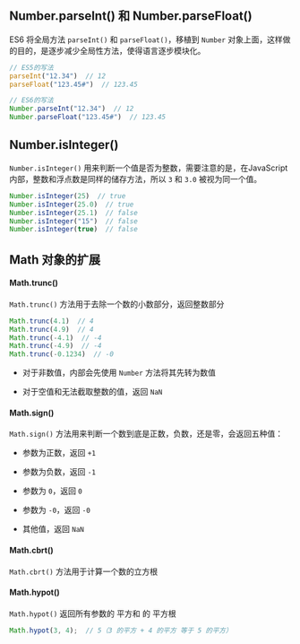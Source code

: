 ## Number.parseInt() 和 Number.parseFloat() 

ES6 将全局方法 ```parseInt()``` 和 ```parseFloat()```，移植到 ```Number``` 对象上面，这样做的目的，是逐步减少全局性方法，使得语言逐步模块化。

```js
// ES5的写法
parseInt("12.34")  // 12
parseFloat("123.45#")  // 123.45

// ES6的写法
Number.parseInt("12.34")  // 12
Number.parseFloat("123.45#")  // 123.45
```


## Number.isInteger()

```Number.isInteger()``` 用来判断一个值是否为整数，需要注意的是，在JavaScript内部，整数和浮点数是同样的储存方法，所以 ```3``` 和 ```3.0``` 被视为同一个值。

```js
Number.isInteger(25)  // true
Number.isInteger(25.0)  // true
Number.isInteger(25.1)  // false
Number.isInteger("15")  // false
Number.isInteger(true)  // false
```


## Math 对象的扩展


#### Math.trunc()

```Math.trunc()``` 方法用于去除一个数的小数部分，返回整数部分

```js
Math.trunc(4.1)  // 4
Math.trunc(4.9)  // 4
Math.trunc(-4.1)  // -4
Math.trunc(-4.9)  // -4
Math.trunc(-0.1234)  // -0
```

* 对于非数值，内部会先使用 ```Number``` 方法将其先转为数值

* 对于空值和无法截取整数的值，返回 ```NaN```


#### Math.sign()

```Math.sign()``` 方法用来判断一个数到底是正数，负数，还是零，会返回五种值：

* 参数为正数，返回 ```+1```

* 参数为负数，返回 ```-1```

* 参数为 ```0```，返回 ```0```

* 参数为 ```-0```，返回 ```-0```

* 其他值，返回 ```NaN```


#### Math.cbrt()

```Math.cbrt()``` 方法用于计算一个数的立方根



#### Math.hypot()

```Math.hypot()``` 返回所有参数的 平方和 的 平方根

```js
Math.hypot(3, 4);  // 5（3 的平方 + 4 的平方 等于 5 的平方）
```